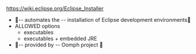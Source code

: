 https://wiki.eclipse.org/Eclipse_Installer

* 👀-- automates the -- installation of Eclipse development environments👀
* ALLOWED options
  * executables
  * executables \+ embedded JRE
* 👀-- provided by -- Oomph project 👀 